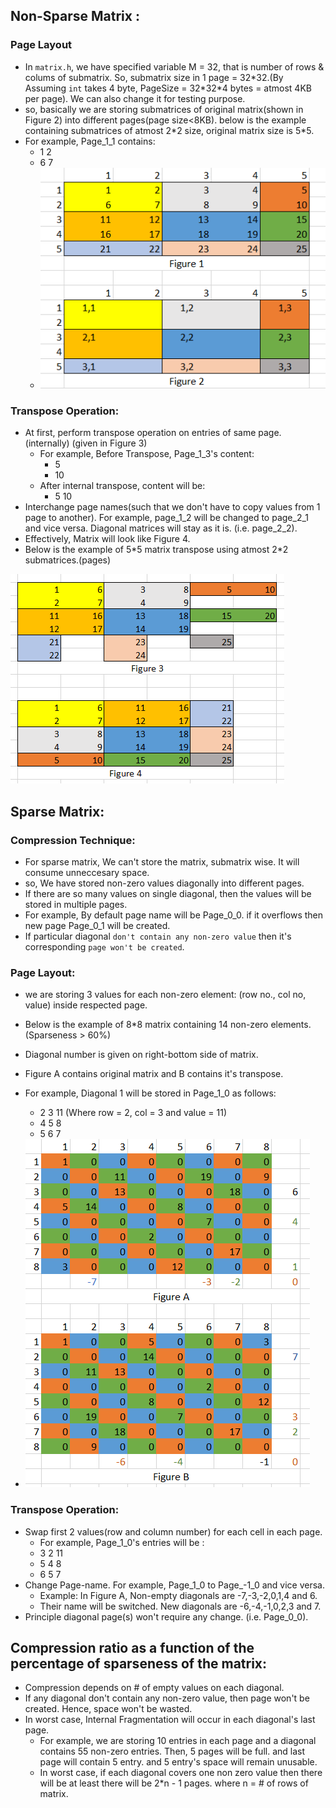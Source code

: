 ## Non-Sparse Matrix :
### Page Layout
 - In `matrix.h`, we have specified variable M = 32, that is number of rows & colums of submatrix. So, submatrix size in 1 page = 32*32.(By Assuming `int` takes 4 byte, PageSize = 32\*32\*4 bytes = atmost 4KB per page). We can also change it for testing purpose.
 - so, basically we are storing submatrices of original matrix(shown in Figure 2) into different pages(page size<8KB). below is the example containing submatrices of atmost 2\*2 size, original matrix size is 5\*5.
  - For example, Page_1_1 contains:
     - 1 2
     - 6 7
     - <img src="Images/img1.PNG" alt="Figure1"/>

### Transpose Operation:
 - At first, perform transpose operation on entries of same page.(internally) (given in Figure 3)
   - For example, Before Transpose, Page_1_3's content:
     - 5
     - 10
   - After internal transpose, content will be:
     - 5 10
 - Interchange page names(such that we don't have to copy values from 1 page to another). For example, page_1_2 will be changed to page_2_1 and vice versa. Diagonal matrices will stay as it is. (i.e. page_2_2).
 - Effectively, Matrix will look like Figure 4. 
 - Below is the example of 5\*5 matrix transpose using atmost 2\*2 submatrices.(pages)
<img src="Images/img2.PNG" alt="Figure2"/>

## Sparse Matrix:
### Compression Technique:
 - For sparse matrix, We can't store the matrix, submatrix wise. It will consume unneccesary space.
 - so, We have stored non-zero values diagonally into different pages.
 - If there are so many values on single diagonal, then the values will be stored in multiple pages.
 - For example, By default page name will be Page_0_0. if it overflows then new page Page_0_1 will be created.
 - If particular diagonal `don't contain any non-zero value` then it's corresponding `page won't be created`. 
### Page Layout:
 - we are storing 3 values for each non-zero element: (row no., col no, value) inside respected page.
 - Below is the example of 8\*8 matrix containing 14 non-zero elements.(Sparseness > 60%)
 - Diagonal number is given on right-bottom side of matrix.
 - Figure A contains original matrix and B contains it's transpose.
 - For example, Diagonal 1 will be stored in Page_1_0 as follows:
   - 2 3 11 (Where row = 2, col = 3 and value  = 11)
   - 4 5 8
   - 5 6 7

  - <img src="Images/img3.PNG" alt="Figure3"/>

### Transpose Operation:
 - Swap first 2 values(row and column number) for each cell in each page.
   - For example, Page_1_0's entries will be :
   - 3 2 11
   - 5 4 8
   - 6 5 7
 - Change Page-name. For example, Page_1_0 to Page_-1_0 and vice versa.
   - Example: In Figure A, Non-empty diagonals are -7,-3,-2,0,1,4 and 6.
   - Their name will be switched. New diagonals are -6,-4,-1,0,2,3 and 7. 
 - Principle diagonal page(s) won't require any change. (i.e. Page_0_0).
 
## Compression ratio as a function of the percentage of sparseness of the matrix:
 - Compression depends on # of empty values on each diagonal.
 - If any diagonal don't contain any non-zero value, then page won't be created. Hence, space won't be wasted.
 - In worst case, Internal Fragmentation will occur in each diagonal's last page.
   - For example, we are storing 10 entries in each page and a diagonal contains 55 non-zero entries.      Then, 5 pages will be full. and last page will contain 5 entry. and 5 entry's space will remain      unusable.
   - In worst case, if each diagonal covers one non zero value then there will be at least there will be 2*n - 1 pages. where n = # of rows of matrix.